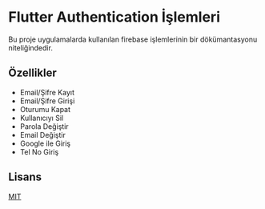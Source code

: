 
# Flutter Authentication İşlemleri

Bu proje uygulamalarda kullanılan firebase işlemlerinin bir dökümantasyonu niteliğindedir.


## Özellikler

- Email/Şifre Kayıt
- Email/Şifre Girişi
- Oturumu Kapat
- Kullanıcıyı Sil
- Parola Değiştir
- Email Değiştir
- Google ile Giriş
- Tel No Giriş 


  
## Lisans

[MIT](https://choosealicense.com/licenses/mit/)

  